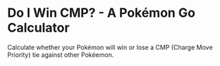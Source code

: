 # Do I Win CMP? - A Pokémon Go Calculator

Calculate whether your Pokémon will win or lose a CMP (Charge Move Priority) tie against other Pokéemon.